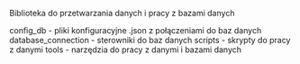 Biblioteka do przetwarzania danych i pracy z bazami danych

config_db - pliki konfiguracyjne .json z połączeniami do baz danych
database_connection - sterowniki do baz danych
scripts - skrypty do pracy z danymi
tools - narzędzia do pracy z danymi i bazami danych